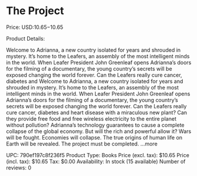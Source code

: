 # The Project

Price: USD:$10.65-$10.65

Product Details:

Welcome to Adrianna, a new country isolated for years and shrouded in mystery. It’s home to the Leafers, an assembly of the most intelligent minds in the world. When Leafer President John Greenleaf opens Adrianna’s doors for the filming of a documentary, the young country’s secrets will be exposed changing the world forever. Can the Leafers really cure cancer, diabetes and Welcome to Adrianna, a new country isolated for years and shrouded in mystery. It’s home to the Leafers, an assembly of the most intelligent minds in the world. When Leafer President John Greenleaf opens Adrianna’s doors for the filming of a documentary, the young country’s secrets will be exposed changing the world forever. Can the Leafers really cure cancer, diabetes and heart disease with a miraculous new plant? Can they provide free food and free wireless electricity to the entire planet without pollution? Adrianna’s technology guarantees to cause a complete collapse of the global economy. But will the rich and powerful allow it? Wars will be fought. Economies will collapse. The true origins of human life on Earth will be revealed. The project must be completed. ...more

UPC: 790ef197c8f236f5
Product Type: Books
Price (excl. tax): $10.65
Price (incl. tax): $10.65
Tax: $0.00
Availability: In stock (15 available)
Number of reviews: 0
